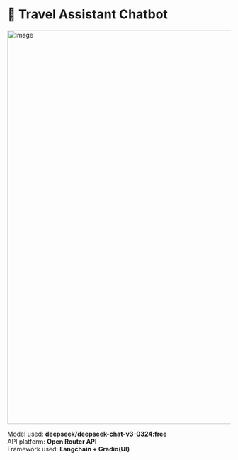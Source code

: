 # 🧳 Travel Assistant Chatbot
<img width="1548" height="887" alt="image" src="https://github.com/user-attachments/assets/aa9317d6-063d-4d40-9015-848ebea3e7e6" />
<p>
  Model used: <b>deepseek/deepseek-chat-v3-0324:free</b><br>
  API platform: <b>Open Router API</b><br>
  Framework used: <b>Langchain + Gradio(UI)</b><br>
</p>
